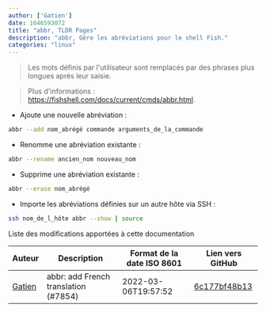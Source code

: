 ```yaml
---
author: ['Gatien']
date: 1646593072
title: "abbr, TLDR Pages"
description: "abbr, Gère les abréviations pour le shell Fish."
categories: "linux"
---
```

> Les mots définis par l'utilisateur sont remplacés par des phrases plus longues après leur saisie.

> Plus d'informations : <https://fishshell.com/docs/current/cmds/abbr.html>.

- Ajoute une nouvelle abréviation :

```bash
abbr --add nom_abrégé commande arguments_de_la_commande
```

- Renomme une abréviation existante :

```bash
abbr --rename ancien_nom nouveau_nom
```

- Supprime une abréviation existante :

```bash
abbr --erase nom_abrégé
```

- Importe les abréviations définies sur un autre hôte via SSH :

```bash
ssh nom_de_l_hôte abbr --show | source
```
Liste des modifications apportées à cette documentation


Auteur | Description | Format de la date ISO 8601 | Lien vers GitHub
------|-----|-----|-----
[Gatien](mailto:Gatien.vilain@student.junia.com) | abbr: add French translation (#7854) | 2022-03-06T19:57:52 | [6c177bf48b13](https://github.com/tldr-pages/tldr/commit/6c177bf48b134c4d03e02af12cb57827e8602e04)

